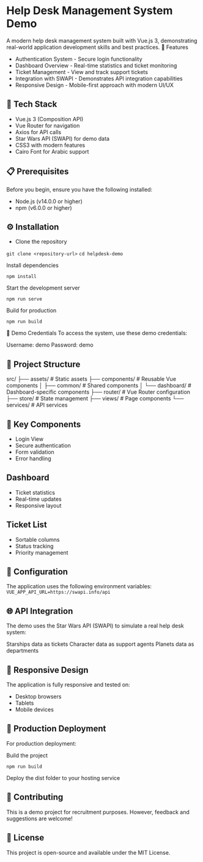 # Help Desk Management System Demo

A modern help desk management system built with Vue.js 3, demonstrating real-world application development skills and best practices.
🌟 Features

- Authentication System - Secure login functionality
- Dashboard Overview - Real-time statistics and ticket monitoring
- Ticket Management - View and track support tickets
- Integration with SWAPI - Demonstrates API integration capabilities
- Responsive Design - Mobile-first approach with modern UI/UX


## 🚀 Tech Stack

- Vue.js 3 (Composition API)
- Vue Router for navigation
- Axios for API calls
- Star Wars API (SWAPI) for demo data
- CSS3 with modern features
- Cairo Font for Arabic support

## 📋 Prerequisites
Before you begin, ensure you have the following installed:

- Node.js (v14.0.0 or higher)
- npm (v6.0.0 or higher)

## ⚙️ Installation

- Clone the repository


`git clone <repository-url>`
`cd helpdesk-demo`

Install dependencies

```npm install```

Start the development server

```npm run serve```

Build for production

`npm run build`

🔑 Demo Credentials
To access the system, use these demo credentials:

Username: demo
Password: demo

## 📁 Project Structure

src/
├── assets/          # Static assets
├── components/      # Reusable Vue components
│   ├── common/      # Shared components
│   └── dashboard/   # Dashboard-specific components
├── router/          # Vue Router configuration
├── store/           # State management
├── views/           # Page components
└── services/        # API services

## 🎯 Key Components

- Login View
- Secure authentication
- Form validation
- Error handling


## Dashboard

- Ticket statistics
- Real-time updates
- Responsive layout


## Ticket List

- Sortable columns
- Status tracking
- Priority management



## 🔧 Configuration

The application uses the following environment variables:
`VUE_APP_API_URL=https://swapi.info/api`

## 🌐 API Integration

The demo uses the Star Wars API (SWAPI) to simulate a real help desk system:

Starships data as tickets
Character data as support agents
Planets data as departments

## 📱 Responsive Design
The application is fully responsive and tested on:

- Desktop browsers
- Tablets
- Mobile devices

## 🌟 Production Deployment
For production deployment:

Build the project

`npm run build`

Deploy the dist folder to your hosting service

## 🤝 Contributing
This is a demo project for recruitment purposes. However, feedback and suggestions are welcome!

## 📄 License

This project is open-source and available under the MIT License.